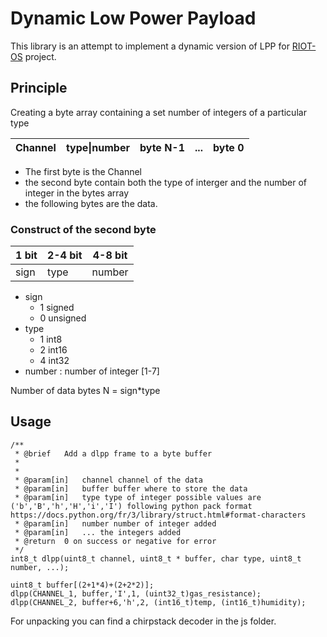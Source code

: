 # Dynamic Low Power Payload

This library is an attempt to implement a dynamic version of LPP for [RIOT-OS](https://github.com/RIOT-OS/RIOT) project.

## Principle

Creating a byte array containing a set number of integers of a particular type

| Channel | type\|number | byte N-1 | ... | byte 0 |
|---------|--------------|----------|-----|--------|

- The first byte is the Channel
- the second byte contain both the type of interger and the number of integer in the bytes array
- the following bytes are the data.

### Construct of the second byte

| 1 bit | 2-4 bit | 4-8 bit |
|-------|---------|---------|
| sign  | type    | number  |

- sign
  - 1 signed
  - 0 unsigned
- type
  - 1 int8
  - 2 int16
  - 4 int32
- number : number of integer [1-7]

Number of data bytes N = sign*type

## Usage
```
/**
 * @brief	Add a dlpp frame to a byte buffer
 *
 *
 * @param[in]   channel channel of the data
 * @param[in]   buffer buffer where to store the data
 * @param[in]   type type of integer possible values are ('b','B','h','H','i','I') following python pack format https://docs.python.org/fr/3/library/struct.html#format-characters
 * @param[in]   number number of integer added
 * @param[in]   ... the integers added 
 * @return  0 on success or negative for error
 */
int8_t dlpp(uint8_t channel, uint8_t * buffer, char type, uint8_t number, ...);
```


```
uint8_t buffer[(2+1*4)+(2+2*2)];
dlpp(CHANNEL_1, buffer,'I',1, (uint32_t)gas_resistance);
dlpp(CHANNEL_2, buffer+6,'h',2, (int16_t)temp, (int16_t)humidity);
```

For unpacking you can find a chirpstack decoder in the js folder.
